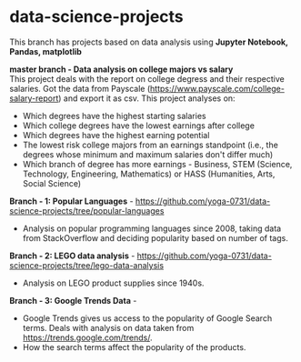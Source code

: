 # data-science-projects

This branch has projects based on data analysis using **Jupyter Notebook, Pandas, matplotlib**  

**master branch - Data analysis on college majors vs salary**  
  This project deals with the report on college degress and their respective salaries. Got the data from Payscale (https://www.payscale.com/college-salary-report) and export it as csv. This project analyses on:  
  - Which degrees have the highest starting salaries
  - Which college degrees have the lowest earnings after college
  - Which degrees have the highest earning potential
  - The lowest risk college majors from an earnings standpoint (i.e., the degrees whose minimum and maximum salaries don't differ much)
  - Which branch of degree has more earnings -  Business, STEM (Science, Technology, Engineering, Mathematics) or HASS (Humanities, Arts, Social Science)

**Branch - 1: Popular Languages** - https://github.com/yoga-0731/data-science-projects/tree/popular-languages
  - Analysis on popular programming languages since 2008, taking data from StackOverflow and deciding popularity based on number of tags.

**Branch - 2: LEGO data analysis** - https://github.com/yoga-0731/data-science-projects/tree/lego-data-analysis
  - Analysis on LEGO product supplies since 1940s.

**Branch - 3: Google Trends Data** - 
  - Google Trends gives us access to the popularity of Google Search terms. Deals with analysis on data taken from https://trends.google.com/trends/.
  - How the search terms affect the popularity of the products.

